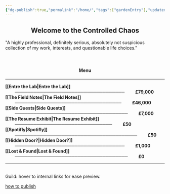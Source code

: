 ```yaml
---
{"dg-publish":true,"permalink":"/home/","tags":["gardenEntry"],"updated":"2025-02-05T09:37:12.260+00:00"}
---
```


<center><h2>Welcome to the Controlled Chaos</h2></center>
"A highly professional, definitely serious, absolutely not suspicious collection of my work, interests, and questionable life choices."
<br><br><br>

<center><h4>Menu</h4></center>

---


**[[Entre the Lab\|Entre the Lab]]** <span style="display: inline-block; text-align: center; margin-left: 30px; margin-right: 30px;">───────────────────────────────────</span> **£79,000**
<br>**[[The Field Notes\|The Field Notes]]** <span style="display: inline-block; text-align: center; margin-left: 30px; margin-right: 30px;">──────────────────────────────────</span> **£46,000**
<br>**[[Side Quests\|Side Quests]]** <span style="display: inline-block; text-align: center; margin-left: 30px; margin-right: 30px;">────────────────────────────────────</span> **£7,000**
<br>**[[The Resume Exhibit\|The Resume Exhibit]]** <span style="display: inline-block; text-align: center; margin-left: 30px; margin-right: 30px;">───────────────────────────────</span> <span style=" text-align: right;font-weight: bold;">£50</span>
<br>**[[Spotifly\|Spotifly]]** <span style="display: inline-block; text-align: center; margin-left: 30px; margin-right: 30px;">───────────────────────────────────────</span> **£50**
<br>**[[Hidden Door?\|Hidden Door?]]** <span style="display: inline-block; text-align: center; margin-left: 30px; margin-right: 30px;">───────────────────────────────────</span> **£1,000**
<br>**[[Lost & Found\|Lost & Found]]** <span style="display: inline-block; text-align: center; margin-left: 30px; margin-right: 30px;">────────────────────────────────────</span> **£0**

---
<br>Guild: hover to internal links for ease preview.  

[how to publish](https://www.youtube.com/watch?v=eULVrTjT11w&t=435s)